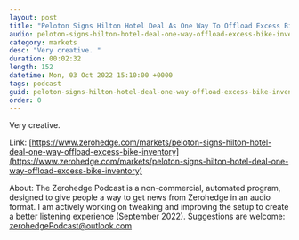 ```yaml
---
layout: post
title: "Peloton Signs Hilton Hotel Deal As One Way To Offload Excess Bike Inventory"
audio: peloton-signs-hilton-hotel-deal-one-way-offload-excess-bike-inventory-0
category: markets
desc: "Very creative. "
duration: 00:02:32
length: 152
datetime: Mon, 03 Oct 2022 15:10:00 +0000
tags: podcast
guid: peloton-signs-hilton-hotel-deal-one-way-offload-excess-bike-inventory-0
order: 0
---
```

Very creative. 

Link: [https://www.zerohedge.com/markets/peloton-signs-hilton-hotel-deal-one-way-offload-excess-bike-inventory](https://www.zerohedge.com/markets/peloton-signs-hilton-hotel-deal-one-way-offload-excess-bike-inventory)

About: The Zerohedge Podcast is a non-commercial, automated program, designed to give people a way to get news from Zerohedge in an audio format.  I am actively working on tweaking and improving the setup to create a better listening experience (September 2022).  Suggestions are welcome: [zerohedgePodcast@outlook.com](mailto:zerohedgePodcast@outlook.com)